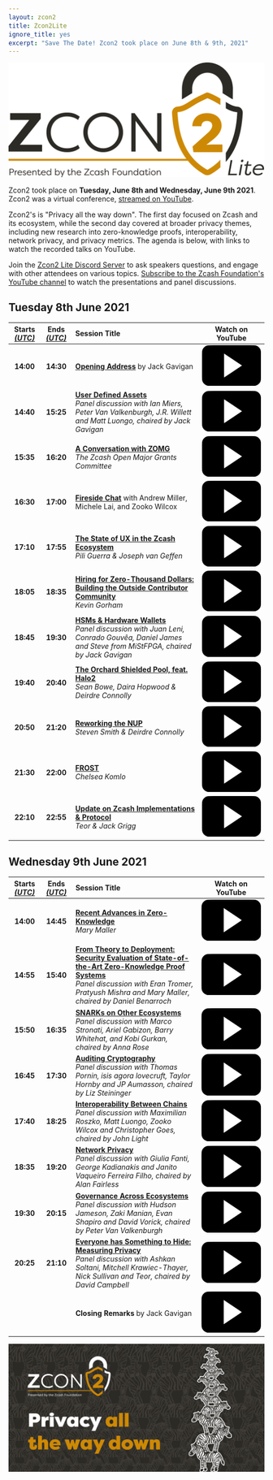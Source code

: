 ```yaml
---
layout: zcon2
title: Zcon2Lite
ignore_title: yes
excerpt: "Save The Date! Zcon2 took place on June 8th & 9th, 2021"
---
```


<center><img src="/images/Zcon2_Logo_White.png"></center>

Zcon2 took place on **Tuesday, June 8th and Wednesday, June 9th 2021**. Zcon2 was a virtual conference, [streamed on YouTube](https://youtube.com/playlist?list=PL40dyJ0UYTLLa68H9ibpiSZqeevqKizg4). 

Zcon2's is "Privacy all the way down". The first day focused on Zcash and its ecosystem, while the second day covered at broader privacy themes, including new research into zero-knowledge proofs, interoperability, network privacy, and privacy metrics. The agenda is below, with links to watch the recorded talks on YouTube.

Join the [Zcon2 Lite Discord Server](https://discord.gg/WbXQTTSGXX) to ask speakers questions, and engage with other attendees on various topics. [Subscribe to the Zcash Foundation's YouTube channel](https://www.youtube.com/channel/UCi01v05DNTUEC_eB0c9rpgQ?) to watch the presentations and panel discussions. 

## Tuesday 8th June 2021

| Starts [*(UTC)*](https://www.timeanddate.com/worldclock/timezone/utc) | Ends [*(UTC)*](https://www.timeanddate.com/worldclock/timezone/utc) | Session Title | Watch on YouTube |
| :---: | :---: | :-- | :---: |
| **14:00** | **14:30** | **[Opening Address](schedule#opening-address)** by Jack Gavigan | [<img src="/images/watch.png">](https://youtu.be/jyZDUcLbUtc) |
| **14:40** | **15:25** | **[User Defined Assets](schedule#uda-panel)**<br>*Panel discussion with Ian Miers, Peter Van Valkenburgh, J.R. Willett and Matt Luongo, chaired by Jack Gavigan* | [<img src="/images/watch.png">](https://youtu.be/PmA0rC83X-A) |
| **15:35** | **16:20** | **[A Conversation with ZOMG](schedule#zomg)**<br>*The Zcash Open Major Grants Committee* | [<img src="/images/watch.png">](https://youtu.be/7SFBP5fYBls) |
| **16:30** | **17:00** | **[Fireside Chat](schedule#fireside-chat)** with Andrew Miller, Michele Lai, and Zooko Wilcox | [<img src="/images/watch.png">](https://youtu.be/a8bWtWvwHCA) |
| **17:10** | **17:55** | **[The State of UX in the Zcash Ecosystem](schedule#ux)**<br>*Pili Guerra & Joseph van Geffen* | [<img src="/images/watch.png">](https://youtu.be/57dTzAlmeqs) |
| **18:05** | **18:35** | **[Hiring for Zero-Thousand Dollars: Building the Outside Contributor Community](schedule#outside-contributors)**<br>*Kevin Gorham*  | [<img src="/images/watch.png">](https://youtu.be/kFq1JT9lhBs) |
| **18:45** | **19:30** | **[HSMs & Hardware Wallets](schedule#hsms)**<br>*Panel discussion with Juan Leni, Conrado Gouvêa, Daniel James and Steve from MiStFPGA, chaired by Jack Gavigan* | [<img src="/images/watch.png">](https://youtu.be/PescZy3QZTI) |
| **19:40** | **20:40** | **[The Orchard Shielded Pool, feat. Halo2](schedule#halo2)**<br>*Sean Bowe, Daira Hopwood & Deirdre Connolly* | [<img src="/images/watch.png">](https://youtu.be/acl_RjBUoRE) |
| **20:50** | **21:20** | **[Reworking the NUP](schedule#nup)**<br>*Steven Smith & Deirdre Connolly* | [<img src="/images/watch.png">](https://youtu.be/cZ0HkR5t_Ko) |
| **21:30** | **22:00** | **[FROST](schedule#frost)**<br>*Chelsea Komlo* | [<img src="/images/watch.png">](https://youtu.be/NLcClw66DQ4) |
| **22:10** | **22:55** | **[Update on Zcash Implementations & Protocol](schedule#implementations)**<br>*Teor & Jack Grigg* | [<img src="/images/watch.png">](https://youtu.be/AjRj9lqcM20) |

## Wednesday 9th June 2021

| Starts [*(UTC)*](https://www.timeanddate.com/worldclock/timezone/utc) | Ends [*(UTC)*](https://www.timeanddate.com/worldclock/timezone/utc) | Session Title | Watch on YouTube |
| :---: | :---: | :-- | :---: |
| **14:00** | **14:45** | **[Recent Advances in Zero-Knowledge](schedule#zkresearch)**<br>*Mary Maller* | [<img src="/images/watch.png">](https://youtu.be/gsNyXMLCg84) |
| **14:55** | **15:40** | **[From Theory to Deployment: Security Evaluation of State-of-the-Art Zero-Knowledge Proof Systems](schedule#evaluating)**<br>*Panel discussion with Eran Tromer, Pratyush Mishra and Mary Maller, chaired by Daniel Benarroch* | [<img src="/images/watch.png">](https://youtu.be/7ToHh2JYwgA) |
| **15:50** | **16:35** | **[SNARKs on Other Ecosystems](schedule#other-snarks)**<br>*Panel discussion with Marco Stronati, Ariel Gabizon, Barry Whitehat, and Kobi Gurkan, chaired by Anna Rose* | [<img src="/images/watch.png">](https://youtu.be/flPJEfyN5Rw) |
| **16:45** | **17:30** | **[Auditing Cryptography](schedule#auditing)**<br>*Panel discussion with Thomas Pornin, isis agora lovecruft, Taylor Hornby and JP Aumasson, chaired by Liz Steininger* | [<img src="/images/watch.png">](https://youtu.be/g7VwzTRWNZM) |
| **17:40** | **18:25** | **[Interoperability Between Chains](schedule#interoperability)**<br>*Panel discussion with Maximilian Roszko, Matt Luongo, Zooko Wilcox and Christopher Goes, chaired by John Light* | [<img src="/images/watch.png">](https://youtu.be/BV9fPzYzqrs) |
| **18:35** | **19:20** | **[Network Privacy](schedule#network-privacy)**<br>*Panel discussion with Giulia Fanti, George Kadianakis and Janito Vaqueiro Ferreira Filho, chaired by Alan Fairless* | [<img src="/images/watch.png">](https://youtu.be/dFoUwEtko-o) |
| **19:30** | **20:15** | **[Governance Across Ecosystems](schedule#governance)**<br>*Panel discussion with Hudson Jameson, Zaki Manian, Evan Shapiro and David Vorick, chaired by Peter Van Valkenburgh* | [<img src="/images/watch.png">](https://youtu.be/kHMjRon5nWk) |
| **20:25** | **21:10** | **[Everyone has Something to Hide: Measuring Privacy](schedule#privacy-metrics)**<br>*Panel discussion with Ashkan Soltani, Mitchell Krawiec-Thayer, Nick Sullivan and Teor, chaired by David Campbell* | [<img src="/images/watch.png">](https://youtu.be/y8iju6yjf4g) |
| | | **Closing Remarks** by Jack Gavigan | [<img src="/images/watch.png">](https://youtu.be/y8iju6yjf4g) | 

<center><img src="/images/Zcon2_Tagline.png"></center>
